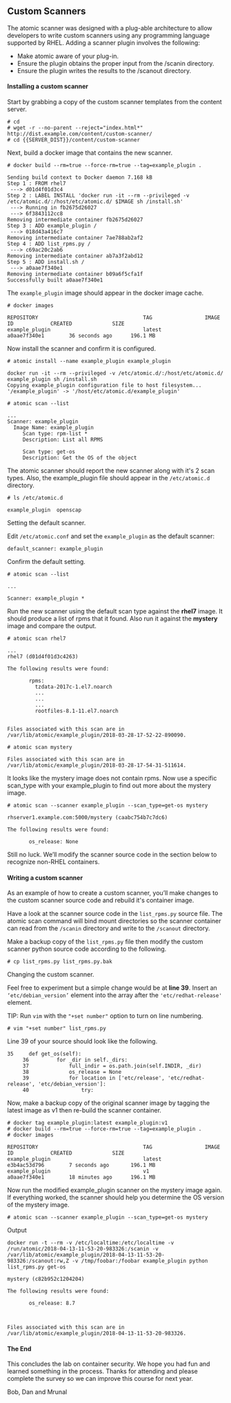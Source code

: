 ## Custom Scanners


The atomic scanner was designed with a plug-able architecture to allow developers to write custom scanners using any programming language supported by RHEL. Adding a scanner plugin involves the following:

* Make atomic aware of your plug-in.
* Ensure the plugin obtains the proper input from the /scanin directory. 
* Ensure the plugin writes the results to the /scanout directory.

#### Installing a custom scanner

Start by grabbing a copy of the custom scanner templates from the content server.

~~~shell
# cd 
# wget -r --no-parent --reject="index.html*" http://dist.example.com/content/custom-scanner/
# cd {{SERVER_DIST}}/content/custom-scanner
~~~

Next, build a docker image that contains the new scanner.

~~~shell
# docker build --rm=true --force-rm=true --tag=example_plugin .

Sending build context to Docker daemon 7.168 kB
Step 1 : FROM rhel7
 ---> d01d4f01d3c4
Step 2 : LABEL INSTALL 'docker run -it --rm --privileged -v /etc/atomic.d/:/host/etc/atomic.d/ $IMAGE sh /install.sh'
 ---> Running in fb2675d26027
 ---> 6f3843112cc8
Removing intermediate container fb2675d26027
Step 3 : ADD example_plugin /
 ---> 018d43a416c7
Removing intermediate container 7ae788ab2af2
Step 4 : ADD list_rpms.py /
 ---> c69ac20c2ab6
Removing intermediate container ab7a3f2abd12
Step 5 : ADD install.sh /
 ---> a0aae7f340e1
Removing intermediate container b09a6f5cfa1f
Successfully built a0aae7f340e1
~~~

The ```example_plugin``` image should appear in the docker image cache.

~~~shell
# docker images

REPOSITORY                                  TAG                 IMAGE ID            CREATED             SIZE
example_plugin                              latest              a0aae7f340e1        36 seconds ago      196.1 MB
~~~

Now install the scanner and confirm it is configured.

~~~shell
# atomic install --name example_plugin example_plugin

docker run -it --rm --privileged -v /etc/atomic.d/:/host/etc/atomic.d/ example_plugin sh /install.sh
Copying example_plugin configuration file to host filesystem...
'/example_plugin' -> '/host/etc/atomic.d/example_plugin'

# atomic scan --list

...
Scanner: example_plugin 
  Image Name: example_plugin
     Scan type: rpm-list * 
     Description: List all RPMS

     Scan type: get-os 
     Description: Get the OS of the object
~~~

The atomic scanner should report the new scanner along with it's 2 scan types. Also, the example_plugin file should appear in the ```/etc/atomic.d``` directory. 

~~~shell
# ls /etc/atomic.d

example_plugin  openscap
~~~

Setting the default scanner.

Edit ```/etc/atomic.conf``` and set the ```example_plugin``` as the default scanner:

~~~shell
default_scanner: example_plugin
~~~

Confirm the default setting.

~~~shell
# atomic scan --list

...

Scanner: example_plugin * 
~~~

Run the new scanner using the default scan type against the **rhel7** image. It should produce a list of rpms that it found. Also run it against the **mystery** image and compare the output.

~~~shell
# atomic scan rhel7

...
rhel7 (d01d4f01d3c4263)

The following results were found:

       rpms:
         tzdata-2017c-1.el7.noarch
         ...
         ...
         ...
         rootfiles-8.1-11.el7.noarch


Files associated with this scan are in /var/lib/atomic/example_plugin/2018-03-28-17-52-22-890090.

# atomic scan mystery

Files associated with this scan are in /var/lib/atomic/example_plugin/2018-03-28-17-54-31-511614.
~~~

It looks like the mystery image does not contain rpms. Now use a specific scan_type with your example_plugin to find out more about the mystery image.

~~~shell
# atomic scan --scanner example_plugin --scan_type=get-os mystery

rhserver1.example.com:5000/mystery (caabc754b7c7dc6)

The following results were found:

       os_release: None
~~~

Still no luck. We’ll modify the scanner source code in the section below to recognize non-RHEL containers.

#### Writing a custom scanner

As an example of how to create a custom scanner, you’ll make changes to the custom scanner source code and rebuild it's container image. 

Have a look at the scanner source code in the ```list_rpms.py``` source file. The atomic scan command will bind mount directories so the scanner container can read from the ```/scanin``` directory and write to the ```/scanout``` directory.

Make a backup copy of the ```list_rpms.py``` file then modify the custom scanner python source code according to the following. 

~~~shell
# cp list_rpms.py list_rpms.py.bak
~~~

Changing the custom scanner.

Feel free to experiment but a simple change would be at **line 39**. Insert an ```‘etc/debian_version’``` element into the array after the ```'etc/redhat-release'``` element.

TIP: Run ```vim``` with the ```"+set number"``` option to turn on line numbering.

~~~shell
# vim "+set number" list_rpms.py
~~~

Line 39 of your source should look like the following.

~~~shell
35     def get_os(self):
     36         for _dir in self._dirs:
     37             full_indir = os.path.join(self.INDIR, _dir)
     38             os_release = None
     39             for location in ['etc/release', 'etc/redhat-release', 'etc/debian_version']:
     40                 try:
~~~

Now, make a backup copy of the original scanner image by tagging the latest image as v1 then re-build the scanner container.

~~~shell
# docker tag example_plugin:latest example_plugin:v1
# docker build --rm=true --force-rm=true --tag=example_plugin .
# docker images

REPOSITORY                                  TAG                 IMAGE ID            CREATED             SIZE
example_plugin                              latest              e3b4ac53d796        7 seconds ago       196.1 MB
example_plugin                              v1                  a0aae7f340e1        18 minutes ago      196.1 MB
~~~

Now run the modified example_plugin scanner on the mystery image again. If everything worked, the scanner should help you determine the OS version of the mystery image.

~~~shell
# atomic scan --scanner example_plugin --scan_type=get-os mystery
~~~

Output

~~~shell
docker run -t --rm -v /etc/localtime:/etc/localtime -v /run/atomic/2018-04-13-11-53-20-983326:/scanin -v /var/lib/atomic/example_plugin/2018-04-13-11-53-20-983326:/scanout:rw,Z -v /tmp/foobar:/foobar example_plugin python list_rpms.py get-os

mystery (c82b952c1204204)

The following results were found:

       os_release: 8.7



Files associated with this scan are in /var/lib/atomic/example_plugin/2018-04-13-11-53-20-983326.
~~~

#### The End

This concludes the lab on container security. We hope you had fun and learned something in the process. Thanks for attending and please complete the survey so we can improve this course for next year.

Bob, Dan and Mrunal



